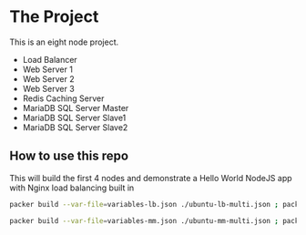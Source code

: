 # The Project

This is an eight node project.  

* Load Balancer
* Web Server 1
* Web Server 2
* Web Server 3
* Redis Caching Server
* MariaDB SQL Server Master
* MariaDB SQL Server Slave1
* MariaDB SQL Server Slave2

## How to use this repo

This will build the first 4 nodes and demonstrate a Hello World NodeJS app with Nginx load balancing built in

```bash
packer build --var-file=variables-lb.json ./ubuntu-lb-multi.json ; packer build --var-file=variables-ws.json ./ubuntu-ws1-multi.json ; packer build --var-file=variables-ws ./ubuntu-ws2-multi.json ; packer build --var-file=variables-ws ./ubuntu-ws3-multi.json
```

```bash
packer build --var-file=variables-mm.json ./ubuntu-mm-multi.json ; packer build --var-file=variables-red.json ./ubuntu-redis-multi.json ; packer build --var-file=variables-ms.json ./ubuntu-ms1-multi.json ; packer build --var-file=variables-ms.json ./ubuntu-ms2-multi.json
```
